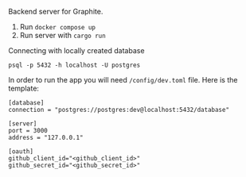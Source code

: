Backend server for Graphite.

1. Run `docker compose up`
2. Run server with `cargo run`

Connecting with locally created database

```
psql -p 5432 -h localhost -U postgres
```

In order to run the app you will need `/config/dev.toml` file. Here is the template:

```
[database]
connection = "postgres://postgres:dev@localhost:5432/database"

[server]
port = 3000
address = "127.0.0.1"

[oauth]
github_client_id="<github_client_id>"
github_secret_id="<github_secret_id>"
```
